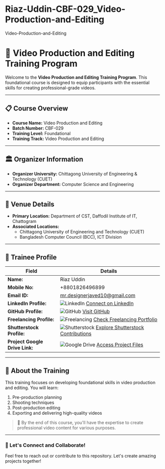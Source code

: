 # Riaz-Uddin-CBF-029_Video-Production-and-Editing
Video-Production-and-Editing
# 🎥 Video Production and Editing Training Program  

Welcome to the **Video Production and Editing Training Program**. This foundational course is designed to equip participants with the essential skills for creating professional-grade videos.  

---

## 📋 Course Overview  
- **Course Name:** Video Production and Editing  
- **Batch Number:** CBF-029  
- **Training Level:** Foundational  
- **Training Track:** Video Production and Editing  

---

## 🏛 Organizer Information  
- **Organizer University:** Chittagong University of Engineering & Technology (CUET)  
- **Organizer Department:** Computer Science and Engineering  

---

## 📍 Venue Details  
- **Primary Location:** Department of CST, Daffodil Institute of IT, Chattogram  
- **Associated Locations:**  
  - Chittagong University of Engineering and Technology (CUET)  
  - Bangladesh Computer Council (BCC), ICT Division  

---

## 👤 Trainee Profile  

| Field                   | Details                                                                 |
|-------------------------|-------------------------------------------------------------------------|
| **Name:**               | Riaz Uddin                                                        |
| **Mobile No:**          | +8801826496899                                                            |
| **Email ID:**           | mr.designerjaved10@gmail.com                                                  |
| **LinkedIn Profile:**   | ![LinkedIn](https://img.shields.io/badge/LinkedIn-Connect-blue?logo=linkedin) [Connect on LinkedIn](https://www.linkedin.com/in/javed10/) |
| **GitHub Profile:**     | ![GitHub](https://img.shields.io/badge/GitHub-Follow-black?logo=github) [Visit GitHub](https://github.com/CoderJaved10) |
| **Freelancing Profile:**| ![Freelancing](https://img.shields.io/badge/Freelancing-Portfolio-green) [Check Freelancing Portfolio](http://fiverr.com/mr_javed_10) |
| **Shutterstock Profile:**| ![Shutterstock](https://img.shields.io/badge/Shutterstock-Contribute-red) [Explore Shutterstock Contributions](http://shutterstock.com/g/Riaz_Uddin0) |
| **Project Google Drive Link:** | ![Google Drive](https://img.shields.io/badge/Google%20Drive-Projects-yellowgreen?logo=google-drive) [Access Project Files](https://drive.google.com/drive/folders/1X_IFkuD-jZsxPUlgFsQGnDJSb2ILBXaV) |

---

## 🚀 About the Training  
This training focuses on developing foundational skills in video production and editing. You will learn:  
1. Pre-production planning  
2. Shooting techniques  
3. Post-production editing  
4. Exporting and delivering high-quality videos  

> 🎯 By the end of this course, you'll have the expertise to create professional video content for various purposes.  
---

### 🎉 Let's Connect and Collaborate!  
Feel free to reach out or contribute to this repository. Let's create amazing projects together!
